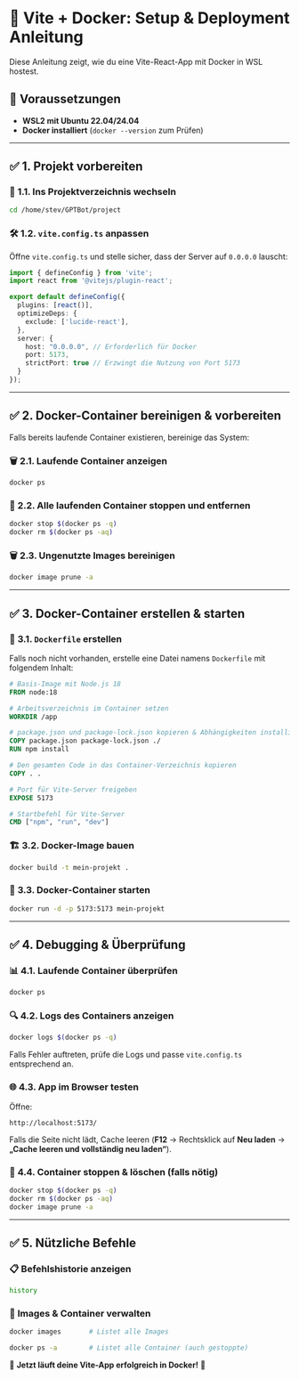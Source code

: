 # 🚀 Vite + Docker: Setup & Deployment Anleitung

Diese Anleitung zeigt, wie du eine Vite-React-App mit Docker in WSL hostest.

## 📌 Voraussetzungen
- **WSL2 mit Ubuntu 22.04/24.04**
- **Docker installiert** (`docker --version` zum Prüfen)

---

## ✅ **1. Projekt vorbereiten**

### 📂 **1.1. Ins Projektverzeichnis wechseln**
```bash
cd /home/stev/GPTBot/project
```

### 🛠 **1.2. `vite.config.ts` anpassen**
Öffne `vite.config.ts` und stelle sicher, dass der Server auf `0.0.0.0` lauscht:
```ts
import { defineConfig } from 'vite';
import react from '@vitejs/plugin-react';

export default defineConfig({
  plugins: [react()],
  optimizeDeps: {
    exclude: ['lucide-react'],
  },
  server: {
    host: "0.0.0.0", // Erforderlich für Docker
    port: 5173,
    strictPort: true // Erzwingt die Nutzung von Port 5173
  }
});
```

---

## ✅ **2. Docker-Container bereinigen & vorbereiten**
Falls bereits laufende Container existieren, bereinige das System:

### 🗑 **2.1. Laufende Container anzeigen**
```bash
docker ps
```

### 🛑 **2.2. Alle laufenden Container stoppen und entfernen**
```bash
docker stop $(docker ps -q)
docker rm $(docker ps -aq)
```

### 🗑 **2.3. Ungenutzte Images bereinigen**
```bash
docker image prune -a
```

---

## ✅ **3. Docker-Container erstellen & starten**

### 📜 **3.1. `Dockerfile` erstellen**
Falls noch nicht vorhanden, erstelle eine Datei namens `Dockerfile` mit folgendem Inhalt:
```dockerfile
# Basis-Image mit Node.js 18
FROM node:18

# Arbeitsverzeichnis im Container setzen
WORKDIR /app

# package.json und package-lock.json kopieren & Abhängigkeiten installieren
COPY package.json package-lock.json ./
RUN npm install

# Den gesamten Code in das Container-Verzeichnis kopieren
COPY . .

# Port für Vite-Server freigeben
EXPOSE 5173

# Startbefehl für Vite-Server
CMD ["npm", "run", "dev"]
```

### 🏗 **3.2. Docker-Image bauen**
```bash
docker build -t mein-projekt .
```

### 🚀 **3.3. Docker-Container starten**
```bash
docker run -d -p 5173:5173 mein-projekt
```

---

## ✅ **4. Debugging & Überprüfung**

### 📊 **4.1. Laufende Container überprüfen**
```bash
docker ps
```

### 🔍 **4.2. Logs des Containers anzeigen**
```bash
docker logs $(docker ps -q)
```
Falls Fehler auftreten, prüfe die Logs und passe `vite.config.ts` entsprechend an.

### 🌐 **4.3. App im Browser testen**
Öffne:
```
http://localhost:5173/
```
Falls die Seite nicht lädt, Cache leeren (**F12** → Rechtsklick auf **Neu laden** → **„Cache leeren und vollständig neu laden“**).

### 🔄 **4.4. Container stoppen & löschen (falls nötig)**
```bash
docker stop $(docker ps -q)
docker rm $(docker ps -aq)
docker image prune -a
```

---

## ✅ **5. Nützliche Befehle**

### 📋 **Befehlshistorie anzeigen**
```bash
history
```

### 📂 **Images & Container verwalten**
```bash
docker images       # Listet alle Images
```
```bash
docker ps -a        # Listet alle Container (auch gestoppte)
```

🚀 **Jetzt läuft deine Vite-App erfolgreich in Docker!** 🎉
